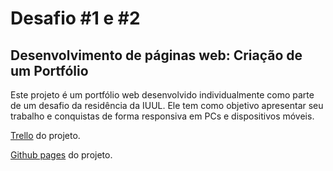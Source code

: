# Desafio #1 e #2
## Desenvolvimento de páginas web: Criação de um Portfólio

Este projeto é um portfólio web desenvolvido individualmente como parte de um desafio da residência da IUUL. Ele tem como objetivo apresentar seu trabalho e conquistas de forma responsiva em PCs e dispositivos móveis.

[Trello](https://trello.com/b/lZ3aKuhC/desafio-1-e-2) do projeto.

[Github pages](https://valajr.github.io/desafioPortfolio) do projeto.